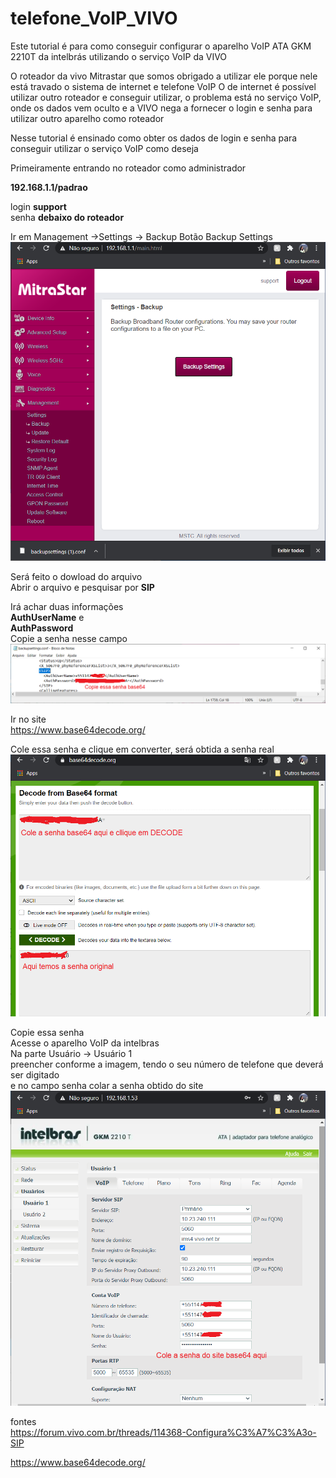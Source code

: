 # telefone_VoIP_VIVO

Este tutorial é para como conseguir configurar o aparelho VoIP ATA GKM 2210T da intelbrás utilizando o serviço VoIP da VIVO

O roteador da vivo Mitrastar que somos obrigado a utilizar ele porque nele está travado o sistema de internet e telefone VoIP
O de internet é possível utilizar outro roteador e conseguir utilizar, o problema está no serviço VoIP, onde os dados vem oculto e a VIVO nega a fornecer o login e senha para utilizar outro aparelho como roteador

Nesse tutorial é ensinado como obter os dados de login e senha para conseguir utilizar o serviço VoIP como deseja

Primeiramente entrando no roteador como administrador

**192.168.1.1/padrao**

login **support** <br>
senha **debaixo do roteador** <br>

Ir em Management ->Settings -> Backup Botão Backup Settings
<img src="https://github.com/mariliahoshino/telefone_VoIP_VIVO/blob/master/pictures/001.png?raw=true" widht="400" >

Será feito o dowload do arquivo <br>
Abrir o arquivo e pesquisar por **SIP**
  
Irá achar duas informações <br>
**AuthUserName** e <br>
**AuthPassword** <br>
Copie a senha nesse campo <br>
<img src="https://github.com/mariliahoshino/telefone_VoIP_VIVO/blob/master/pictures/002.png?raw=true" widht="400" >

    
Ir no site <br>
https://www.base64decode.org/

Cole essa senha e clique em converter, será obtida a senha real <br>
<img src="https://github.com/mariliahoshino/telefone_VoIP_VIVO/blob/master/pictures/003.png?raw=true" widht="400" >

Copie essa senha <br>
Acesse o aparelho VoIP da intelbras <br>
Na parte Usuário -> Usuário 1 <br>
preencher conforme a imagem, tendo o seu número de telefone que deverá ser digitado <br>
e no campo senha colar a senha obtido do site <br>
<img src="https://github.com/mariliahoshino/telefone_VoIP_VIVO/blob/master/pictures/004-5.png?raw=true" widht="400" >

fontes <br>
https://forum.vivo.com.br/threads/114368-Configura%C3%A7%C3%A3o-SIP <br>

https://www.base64decode.org/ <br>
